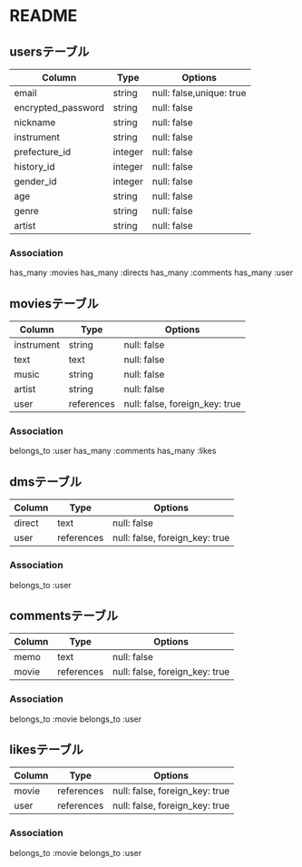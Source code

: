 # README

## usersテーブル

|Column               |Type     |Options                  |
|---------------------|---------|-------------------------|
|email                |string   |null: false,unique: true |
|encrypted_password   |string   |null: false              |
|nickname             |string   |null: false              |
|instrument           |string   |null: false              |
|prefecture_id        |integer  |null: false              |
|history_id           |integer  |null: false              |
|gender_id            |integer  |null: false              |
|age                  |string   |null: false              |
|genre                |string   |null: false              |
|artist               |string   |null: false              |

### Association
has_many :movies
has_many :directs
has_many :comments
has_many :user

## moviesテーブル

|Column               |Type       |Options                        |
|---------------------|-----------|-------------------------------|
|instrument           |string     |null: false                    |
|text                 |text       |null: false                    |
|music                |string     |null: false                    |
|artist               |string     |null: false                    |
|user                 |references |null: false, foreign_key: true |

### Association
belongs_to :user
has_many :comments
has_many :likes

## dmsテーブル

|Column               |Type       |Options                        |
|---------------------|-----------|-------------------------------|
|direct               |text       |null: false                    |
|user                 |references |null: false, foreign_key: true |


### Association
belongs_to :user

## commentsテーブル

|Column               |Type       |Options                        |
|---------------------|-----------|-------------------------------|
|memo                 |text       |null: false                    |
|movie                |references |null: false, foreign_key: true |


### Association
belongs_to :movie
belongs_to :user

## likesテーブル

|Column               |Type       |Options                        |
|---------------------|-----------|-------------------------------|
|movie                |references |null: false, foreign_key: true |
|user                 |references |null: false, foreign_key: true |


### Association
belongs_to :movie
belongs_to :user


